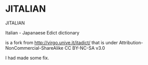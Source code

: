JITALIAN
========

JITALIAN


Italian - Japanaese Edict dictionary



is a fork from http://virgo.unive.it/itadict/ that is under Attribution-NonCommercial-ShareAlike CC BY-NC-SA v3.0

I had made some fix.

